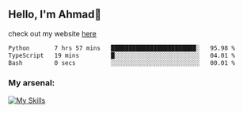
## Hello, I'm Ahmad👋

check out my website [here](https://ahmadalwi.com/)

<!--START_SECTION:waka-->

```txt
Python       7 hrs 57 mins   ████████████████████████░   95.98 %
TypeScript   19 mins         █░░░░░░░░░░░░░░░░░░░░░░░░   04.01 %
Bash         0 secs          ░░░░░░░░░░░░░░░░░░░░░░░░░   00.01 %
```

<!--END_SECTION:waka-->

### My arsenal:

[![My Skills](https://skillicons.dev/icons?i=js,ts,py,go,react,nextjs,svelte,nodejs,django,tailwind,html,css,sass,firebase,mongodb,postgres,mysql,redis,git,github,docker,vscode,figma,godot)](https://skillicons.dev)
